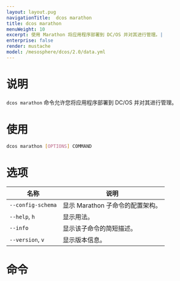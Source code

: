 ```yaml
---
layout: layout.pug
navigationTitle:  dcos marathon
title: dcos marathon
menuWeight: 10
excerpt: 使用 Marathon 将应用程序部署到 DC/OS 并对其进行管理。|
enterprise: false
render: mustache
model: /mesosphere/dcos/2.0/data.yml
---
```


# 说明

`dcos marathon` 命令允许您将应用程序部署到 DC/OS 并对其进行管理。

# 使用

```bash
dcos marathon [OPTIONS] COMMAND
```

# 选项

| 名称 | 说明 |
|---------|-------------|
| `--config-schema` | 显示 Marathon 子命令的配置架构。|
| `--help`, `h`  | 显示用法。 |
| `--info` | 显示该子命令的简短描述。|
| `--version`, `v`  | 显示版本信息。|


# 命令 
